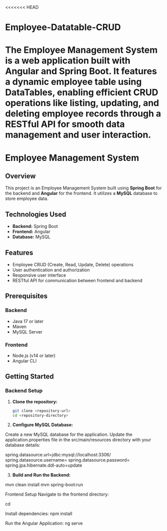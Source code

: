 <<<<<<< HEAD
# Employee-Datatable-CRUD
The Employee Management System is a web application built with Angular and Spring Boot. It features a dynamic employee table using DataTables, enabling efficient CRUD operations like listing, updating, and deleting employee records through a RESTful API for smooth data management and user interaction.
=======

# Employee Management System

## Overview

This project is an Employee Management System built using **Spring Boot** for the backend and **Angular** for the frontend. It utilizes a **MySQL** database to store employee data.

## Technologies Used

- **Backend:** Spring Boot
- **Frontend:** Angular
- **Database:** MySQL

## Features

- Employee CRUD (Create, Read, Update, Delete) operations
- User authentication and authorization
- Responsive user interface
- RESTful API for communication between frontend and backend

## Prerequisites

### Backend

- Java 17 or later
- Maven
- MySQL Server

### Frontend

- Node.js (v14 or later)
- Angular CLI

## Getting Started

### Backend Setup

1. **Clone the repository:**
   ```bash
   git clone <repository-url>
   cd <repository-directory>


2. **Configure MySQL Database:**

Create a new MySQL database for the application.
Update the application.properties file in the src/main/resources directory with your database details:

spring.datasource.url=jdbc:mysql://localhost:3306/<your-database-name>
spring.datasource.username=<your-username>
spring.datasource.password=<your-password>
spring.jpa.hibernate.ddl-auto=update

3. **Build and Run the Backend:**

mvn clean install
mvn spring-boot:run

Frontend Setup
Navigate to the frontend directory:

cd <frontend-directory>

Install dependencies:
npm install

Run the Angular Application:
ng serve


